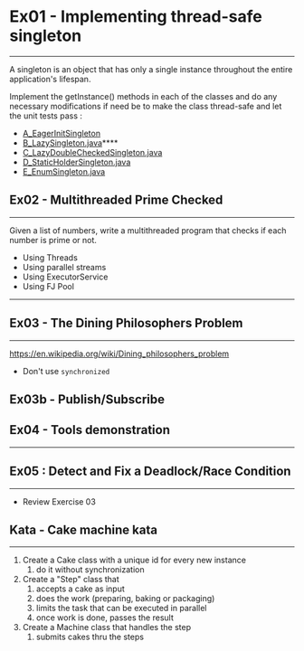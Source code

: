 # Ex01 - Implementing thread-safe singleton

---

A singleton is an object that has only a single instance throughout the entire application's lifespan.

Implement the getInstance() methods in each of the classes and do any necessary modifications if need be to make the class thread-safe and let the unit tests pass :

- [A_EagerInitSingleton](A_EagerInitSingleton.java)
- [B_LazySingleton.java](B_LazySingleton.java)****
- [C_LazyDoubleCheckedSingleton.java](C_LazyDoubleCheckedSingleton.java)
- [D_StaticHolderSingleton.java](D_StaticHolderSingleton.java)
- [E_EnumSingleton.java](E_EnumSingleton.java)

## Ex02 - Multithreaded Prime Checked

---
Given a list of numbers, write a multithreaded program that checks if each number is prime or not.

- Using Threads
- Using parallel streams
- Using ExecutorService
- Using FJ Pool

---

## Ex03 - The Dining Philosophers Problem

---
https://en.wikipedia.org/wiki/Dining_philosophers_problem

- Don't use `synchronized`

## Ex03b - Publish/Subscribe

## Ex04 - Tools demonstration

---

## Ex05 : Detect and Fix a Deadlock/Race Condition

---

- Review Exercise 03

## Kata - Cake machine kata

---

1. Create a Cake class with a unique id for every new instance
    1. do it without synchronization
2. Create a "Step" class that
    1. accepts a cake as input
    2. does the work (preparing, baking or packaging)
    3. limits the task that can be executed in parallel
    4. once work is done, passes the result
3. Create a Machine class that handles the step
    1. submits cakes thru the steps

